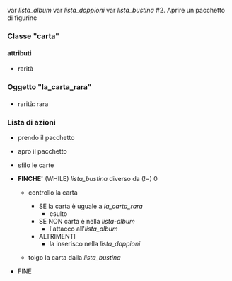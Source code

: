 var *lista_album*
var *lista_doppioni*
var *lista_bustina* 
#2. Aprire un pacchetto di figurine 


### Classe "carta"
#### attributi
- rarità

### Oggetto "la_carta_rara"
#### 
- rarità: rara

### Lista di azioni

- prendo il pacchetto
- apro il pacchetto
- sfilo le carte
- **FINCHE'** (WHILE) *lista_bustina*  diverso da (!=)  0
    - controllo la carta 
    
        - SE la carta è uguale a *la_carta_rara*
            - esulto
        -  SE NON carta è nella *lista-album*
            - l'attacco all'*lista_album*
        - ALTRIMENTI 
            - la inserisco nella *lista_doppioni* 
        
    - tolgo la carta dalla *lista_bustina*

- FINE
















        
        
        